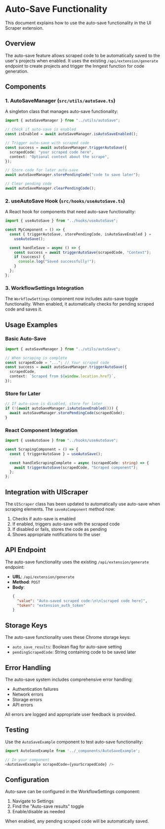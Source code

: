 # Auto-Save Functionality

This document explains how to use the auto-save functionality in the UI Scraper extension.

## Overview

The auto-save feature allows scraped code to be automatically saved to the user's projects when enabled. It uses the existing `/api/extension/generate` endpoint to create projects and trigger the Inngest function for code generation.

## Components

### 1. AutoSaveManager (`src/utils/autoSave.ts`)

A singleton class that manages auto-save functionality:

```typescript
import { autoSaveManager } from "../utils/autoSave";

// Check if auto-save is enabled
const isEnabled = await autoSaveManager.isAutoSaveEnabled();

// Trigger auto-save with scraped code
const success = await autoSaveManager.triggerAutoSave({
  scrapedCode: "your scraped code here",
  context: "Optional context about the scrape",
});

// Store code for later auto-save
await autoSaveManager.storePendingCode("code to save later");

// Clear pending code
await autoSaveManager.clearPendingCode();
```

### 2. useAutoSave Hook (`src/hooks/useAutoSave.ts`)

A React hook for components that need auto-save functionality:

```typescript
import { useAutoSave } from "../hooks/useAutoSave";

const MyComponent = () => {
  const { triggerAutoSave, storePendingCode, isAutoSaveEnabled } =
    useAutoSave();

  const handleSave = async () => {
    const success = await triggerAutoSave(scrapedCode, "Context");
    if (success) {
      console.log("Saved successfully!");
    }
  };
};
```

### 3. WorkflowSettings Integration

The `WorkflowSettings` component now includes auto-save toggle functionality. When enabled, it automatically checks for pending scraped code and saves it.

## Usage Examples

### Basic Auto-Save

```typescript
import { autoSaveManager } from "../utils/autoSave";

// When scraping is complete
const scrapedCode = "..."; // Your scraped code
const success = await autoSaveManager.triggerAutoSave({
  scrapedCode,
  context: `Scraped from ${window.location.href}`,
});
```

### Store for Later

```typescript
// If auto-save is disabled, store for later
if (!(await autoSaveManager.isAutoSaveEnabled())) {
  await autoSaveManager.storePendingCode(scrapedCode);
}
```

### React Component Integration

```typescript
import { useAutoSave } from "../hooks/useAutoSave";

const ScrapingComponent = () => {
  const { triggerAutoSave } = useAutoSave();

  const handleScrapingComplete = async (scrapedCode: string) => {
    await triggerAutoSave(scrapedCode, "Scraped component");
  };
};
```

## Integration with UIScraper

The `UIScraper` class has been updated to automatically use auto-save when scraping elements. The `saveAsComponent` method now:

1. Checks if auto-save is enabled
2. If enabled, triggers auto-save with the scraped code
3. If disabled or fails, stores the code as pending
4. Shows appropriate notifications to the user

## API Endpoint

The auto-save functionality uses the existing `/api/extension/generate` endpoint:

- **URL**: `/api/extension/generate`
- **Method**: `POST`
- **Body**:
  ```json
  {
    "value": "Auto-saved scraped code:\n\n[scraped code here]",
    "token": "extension_auth_token"
  }
  ```

## Storage Keys

The auto-save functionality uses these Chrome storage keys:

- `auto_save_results`: Boolean flag for auto-save setting
- `pendingScrapedCode`: String containing code to be saved later

## Error Handling

The auto-save system includes comprehensive error handling:

- Authentication failures
- Network errors
- Storage errors
- API errors

All errors are logged and appropriate user feedback is provided.

## Testing

Use the `AutoSaveExample` component to test auto-save functionality:

```typescript
import AutoSaveExample from '../_components/AutoSaveExample';

// In your component
<AutoSaveExample scrapedCode={yourScrapedCode} />
```

## Configuration

Auto-save can be configured in the WorkflowSettings component:

1. Navigate to Settings
2. Find the "Auto-save results" toggle
3. Enable/disable as needed

When enabled, any pending scraped code will be automatically saved.
